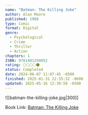 ```yaml
---
name: "Batman: The Killing Joke"
author: Alan Moore
published: 1988
type: Comic
format: Digital
genre:
  - Psychological
  - Crime
  - Thriller
  - Action
chapters: 1
ISBN: 9781401294052
rating: 🌕🌕🌕🌕🌑
status: Completed
date: 2024-06-07 11:07:45 -0500
finished: 2025-01-31 22:35:32 -0600
updated: 2025-05-16 12:39:59 -0500
---
```


![[batman-the-killing-joke.jpg|300]]

Book Link: [Batman: The Killing Joke](https://dc.fandom.com/wiki/Batman:_The_Killing_Joke)
